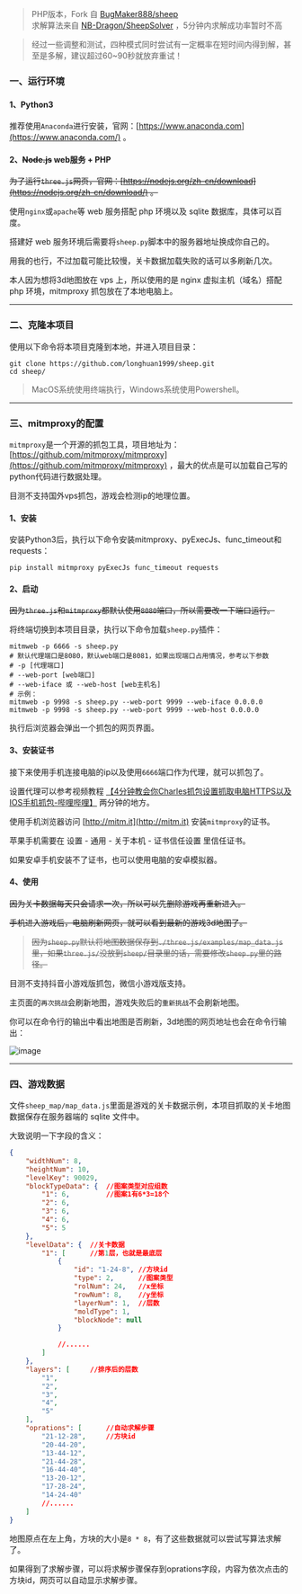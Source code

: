 > PHP版本，Fork 自 [BugMaker888/sheep](https://github.com/BugMaker888/sheep)<br>
求解算法来自 [NB-Dragon/SheepSolver](https://github.com/NB-Dragon/SheepSolver) ，5分钟内求解成功率暂时不高

> 经过一些调整和测试，四种模式同时尝试有一定概率在短时间内得到解，甚至是多解，建议超过60~90秒就放弃重试！

### 一、运行环境

#### 1、Python3

推荐使用`Anaconda`进行安装，官网：[https://www.anaconda.com](https://www.anaconda.com/) 。

#### 2、~~Node.js~~ web服务 + PHP

~~为了运行`three.js`网页，官网：[https://nodejs.org/zh-cn/download](https://nodejs.org/zh-cn/download/) 。~~

使用`nginx`或`apache`等 web 服务搭配 php 环境以及 sqlite 数据库，具体可以百度。

搭建好 web 服务环境后需要将`sheep.py`脚本中的服务器地址换成你自己的。

用我的也行，不过加载可能比较慢，关卡数据加载失败的话可以多刷新几次。

本人因为想将3d地图放在 vps 上，所以使用的是 nginx 虚拟主机（域名）搭配 php 环境，mitmproxy 抓包放在了本地电脑上。

---

### 二、克隆本项目

使用以下命令将本项目克隆到本地，并进入项目目录：
```
git clone https://github.com/longhuan1999/sheep.git
cd sheep/
```

> MacOS系统使用终端执行，Windows系统使用Powershell。

---

### 三、mitmproxy的配置

`mitmproxy`是一个开源的抓包工具，项目地址为：[https://github.com/mitmproxy/mitmproxy](https://github.com/mitmproxy/mitmproxy) ，最大的优点是可以加载自己写的python代码进行数据处理。

目测不支持国外vps抓包，游戏会检测ip的地理位置。

#### 1、安装

安装Python3后，执行以下命令安装mitmproxy、pyExecJs、func_timeout和requests：
```
pip install mitmproxy pyExecJs func_timeout requests
```

#### 2、启动

~~因为`three.js`和`mitmproxy`都默认使用`8080`端口，所以需要改一下端口运行。~~

将终端切换到本项目目录，执行以下命令加载`sheep.py`插件：
```
mitmweb -p 6666 -s sheep.py
# 默认代理端口是8080，默认web端口是8081，如果出现端口占用情况，参考以下参数
# -p [代理端口]
# --web-port [web端口]
# --web-iface 或 --web-host [web主机名]
# 示例：
mitmweb -p 9998 -s sheep.py --web-port 9999 --web-iface 0.0.0.0
mitmweb -p 9998 -s sheep.py --web-port 9999 --web-host 0.0.0.0
```

执行后浏览器会弹出一个抓包的网页界面。


#### 3、安装证书

接下来使用手机连接电脑的ip以及使用`6666`端口作为代理，就可以抓包了。

设置代理可以参考视频教程 [【4分钟教会你Charles抓包设置抓取电脑HTTPS以及IOS手机抓包-哔哩哔哩】](https://b23.tv/S0d8iYa) 两分钟的地方。

使用手机浏览器访问 [http://mitm.it](http://mitm.it) 安装`mitmproxy`的证书。

苹果手机需要在 <kbd>设置</kbd> - <kbd>通用</kbd> - <kbd>关于本机</kbd> - <kbd>证书信任设置</kbd> 里信任证书。

如果安卓手机安装不了证书，也可以使用电脑的安卓模拟器。


#### 4、使用

~~因为关卡数据每天只会请求一次，所以可以先删除游戏再重新进入。~~

~~手机进入游戏后，电脑刷新网页，就可以看到最新的游戏3d地图了。~~

> ~~因为`sheep.py`默认将地图数据保存到`./three.js/examples/map_data.js`里，如果`three.js/`没放到`sheep/`目录里的话，需要修改`sheep.py`里的路径。~~

目测不支持抖音小游戏版抓包，微信小游戏版支持。

主页面的`再次挑战`会刷新地图，游戏失败后的`重新挑战`不会刷新地图。

你可以在命令行的输出中看出地图是否刷新，3d地图的网页地址也会在命令行输出：

![image](https://user-images.githubusercontent.com/43313501/193447310-8bc58d9b-8548-4c23-a98d-38c2e3804a4f.png)

---

### 四、游戏数据

文件`sheep_map/map_data.js`里面是游戏的关卡数据示例，本项目抓取的关卡地图数据保存在服务器端的 sqlite 文件中。

大致说明一下字段的含义：

``` json
{
    "widthNum": 8,
    "heightNum": 10,
    "levelKey": 90029,
    "blockTypeData": {  //图案类型对应组数
        "1": 6,         //图案1有6*3=18个
        "2": 6,
        "3": 6,
        "4": 6,
        "5": 5
    },
    "levelData": {  //关卡数据
        "1": [      //第1层，也就是最底层
            {
                "id": "1-24-8", //方块id
                "type": 2,      //图案类型
                "rolNum": 24,   //x坐标
                "rowNum": 8,    //y坐标
                "layerNum": 1,  //层数
                "moldType": 1,
                "blockNode": null
            }

            //......
        ]
    },
    "layers": [     //排序后的层数
        "1",
        "2",
        "3",
        "4",
        "5"
    ],
    "oprations": [      //自动求解步骤
        "21-12-28",     //方块id
        "20-44-20",
        "13-44-12",
        "21-44-28",
        "16-44-40",
        "13-20-12",
        "17-28-24",
        "14-24-40"
        //......
    ]
}
```

地图原点在左上角，方块的大小是`8 * 8`，有了这些数据就可以尝试写算法求解了。

如果得到了求解步骤，可以将求解步骤保存到oprations字段，内容为依次点击的方块id，网页可以自动显示求解步骤。